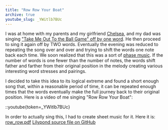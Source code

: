 ```yaml
---
title: "Row Row Your Boat"
archive: true
youtube_slug: _YWitlb7BUc
---
```


I was at home with my parents and my girlfriend [Chelsea](http://www.chelseahollow.com), and my dad was singing ["Take Me Out To the Ball Game" off by one word](/blog/new-video-camera-take-me-out-to-the-ball-game/). He then proceed to sing it again off by TWO words. Eventually the evening was reduced to repeating the song over and over and trying to shift the words one note back each time. We soon realized that this was a sort of [phase music](http://en.wikipedia.org/wiki/Phasing). If the number of words is one fewer than the number of notes, the words shift father and farther from their original position in the melody creating various interesting word stresses and pairings.

I decided to take this idea to its logical extreme and found a short enough song that, within a reasonable period of time, it can be repeated enough times that the words eventually make the full journey back to their original position. Here is a video of me singing "Row Row Your Boat":

::youtube{token=_YWitlb7BUc}

In order to actually sing this, I had to create sheet music for it.
Here it is: [row_row.pdf](/uploads/2009/03/row_row.pdf)
[Lilypond source file on GitHub](https://github.com/captbaritone/eldredge-our_love_will_last_as_long)
